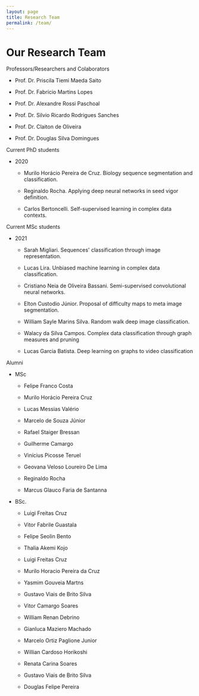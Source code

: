 ```yaml
---
layout: page
title: Research Team
permalink: /team/
---
```


# Our Research Team

Professors/Researchers and Colaborators

- Prof. Dr. Priscila Tiemi Maeda Saito
  
- Prof. Dr. Fabrício Martins Lopes

- Prof. Dr. Alexandre Rossi Paschoal

- Prof. Dr. Silvio Ricardo Rodrigues Sanches

- Prof. Dr. Claiton de Oliveira

- Prof. Dr. Douglas Silva Domingues


Current PhD students

- 2020

  - Murilo Horácio Pereira de Cruz. Biology sequence segmentation and classification.
 
  - Reginaldo Rocha. Applying deep neural networks in seed vigor definition. 
 
  - Carlos Bertoncelli. Self-supervised learning in complex data contexts.


Current MSc students

- 2021

  - Sarah Migliari. Sequences' classification through image representation. 

  - Lucas Lira. Unbiased machine learning in complex data classification. 

  - Cristiano Neia de Oliveira Bassani. Semi-supervised convolutional neural networks. 

  - Elton Custodio Júnior. Proposal of difficulty maps to meta image segmentation. 

  - William Sayle Marins Silva. Random walk deep image classification. 

  - Walacy da Silva Campos. Complex data classification through graph measures and pruning
  
  - Lucas Garcia Batista. Deep learning on graphs to video classification


Alumni

- MSc

  - Felipe Franco Costa

  - Murilo Horácio Pereira Cruz 

  - Lucas Messias Valério

  - Marcelo de Souza Júnior

  - Rafael Staiger Bressan

  - Guilherme Camargo

  - Vinícius Picosse Teruel
  
  - Geovana Veloso Loureiro De Lima

  - Reginaldo Rocha

  - Marcus Glauco Faria de Santanna


- BSc. 

  - Luigi Freitas Cruz

  - Vitor Fabrile Guastala

  - Felipe Seolin Bento

  - Thalia Akemi Kojo

  - Luigi Freitas Cruz

  - Murilo Horacio Pereira da Cruz

  - Yasmim Gouveia Martns

  - Gustavo Viais de Brito Silva

  - Vitor Camargo Soares

  - William Renan Debrino

  - Gianluca Maziero Machado

  - Marcelo Ortiz Paglione Junior

  - Willian Cardoso Horikoshi

  - Renata Carina Soares

  - Gustavo Viais de Brito Silva

  - Douglas Felipe Pereira

